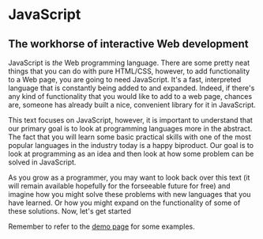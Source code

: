 # JavaScript
## The workhorse of interactive Web development

JavaScript is _the_ Web programming language. There are some pretty neat things that you can do with pure HTML/CSS, however, to add functionality to a Web page, you are going to need JavaScript. It's a fast, interpreted language that is constantly being added to and expanded. Indeed, if there's any kind of functionality that you would like to add to a web page, chances are, someone has already built a nice, convenient library for it in JavaScript.

This text focuses on JavaScript, however, it is important to understand that our primary goal is to look at programming languages more in the abstract. The fact that you will learn some basic practical skills with one of the most popular languages in the industry today is a happy biproduct. Our goal is to look at programming as an idea and then look at how some problem can be solved in JavaScript.

As you grow as a programmer, you may want to look back over this text (it will remain available hopefully for the forseeable future for free) and imagine how you might solve these problems with new languages that you have learned. Or how you might expand on the functionality of some of these solutions. Now, let's get started

Remember to refer to the [demo page](http://itech190.erickuha.com) for some examples.

